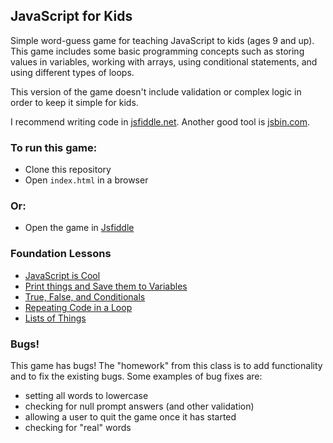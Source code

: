 ## JavaScript for Kids

Simple word-guess game for teaching JavaScript to kids (ages 9 and up). This game
includes some basic programming concepts such as storing values in variables, working
with arrays, using conditional statements, and using different types of loops.

This version of the game doesn't include validation or complex logic in order to
keep it simple for kids.

I recommend writing code in [jsfiddle.net](http://www.jsfiddle.net).
Another good tool is [jsbin.com](http://www.jsbin.com).

### To run this game:

* Clone this repository
* Open `index.html` in a browser

### Or:

* Open the game in [Jsfiddle](http://jsfiddle.net/lynnaloo/Lgeyx450)

### Foundation Lessons

* [JavaScript is Cool](lessons/how-cool-is-javascript.md)
* [Print things and Save them to Variables](lessons/outputs-and-variables.md)
* [True, False, and Conditionals](lessons/true-false-and-conditional.md)
* [Repeating Code in a Loop](lessons/doing-things-in-a-loop.md)
* [Lists of Things](lessons/collections-of-things.md)

### Bugs!

This game has bugs! The "homework" from this class is to add functionality and to fix
the existing bugs. Some examples of bug fixes are:

* setting all words to lowercase
* checking for null prompt answers (and other validation)
* allowing a user to quit the game once it has started
* checking for "real" words
